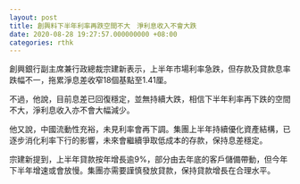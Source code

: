 ```yaml
---
layout: post
title: 創興料下半年利率再跌空間不大　淨利息收入不會大跌
date: 2020-08-28 19:27:57.000000000 +08:00
categories: rthk
---
```


創興銀行副主席兼行政總裁宗建新表示，上半年市場利率急跌，但存款及貸款息率跌幅不一，拖累淨息差收窄18個基點至1.41厘。

不過，他說，目前息差已回復穩定，並無持續大跌，相信下半年利率再下跌的空間不大，淨利息收入亦不會大幅減少。

他又說，中國流動性充裕，未見利率會再下調。集團上半年持續優化資產結構，已逐步消化利率下行的影響，未來會繼續爭取低成本的存款，保持息差穩定。

宗建新提到，上半年貸款按年增長逾9%，部分由去年底的客戶儲備帶動，但今年下半年增速或會放慢。集團亦需要謹慎發放貸款，保持貸款增長在合理水平。
